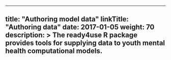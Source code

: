 
---
title: "Authoring model data"
linkTitle: "Authoring data"
date: 2017-01-05
weight: 70
description: >
  The ready4use R package provides tools for supplying data to youth mental health computational models.
---
